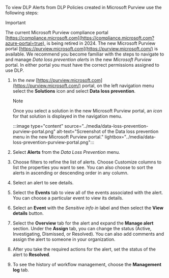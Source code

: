 To view DLP Alerts from DLP Policies created in Microsoft Purview use the following steps:

> [!IMPORTANT]
> The current Microsoft Purview compliance portal [https://compliance.microsoft.com](https://compliance.microsoft.com?azure-portal=true), is being retired in 2024. The new Microsoft Purview portal [https://purview.microsoft.com](https://purview.microsoft.com/) is available. We recommend you become familiar with the steps to navigate to and manage *Data loss prevention alerts* in the new *Microsoft Purview* portal. In either portal you must have the correct permissions assigned to use DLP.

1. In the *new* [https://purview.microsoft.com](https://purview.microsoft.com/) portal, on the left navigation menu select the **Solutions** icon and select **Data loss prevention**.

   > [!NOTE]
   > Once you select a solution in the new Microsoft Purview portal, an *icon* for that solution is displayed in the navigation menu.

   :::image type="content" source="../media/data-loss-prevention-purview-portal.png" alt-text="Screenshot of the Data loss prevention menu in the new Microsoft Purview portal." lightbox="../media/data-loss-prevention-purview-portal.png":::

1. Select **Alerts** from the *Data Loss Prevention* menu.

1. Choose filters to refine the list of alerts. Choose Customize columns to list the properties you want to see. You can also choose to sort the alerts in ascending or descending order in any column.

1. Select an alert to see details.

1. Select the **Events** tab to view all of the events associated with the alert. You can choose a particular event to view its details.

1. Select an **Event** with the *Sensitive info in* label and then select the **View details** button.

1. Select the **Overview** tab for the alert and  expand the **Manage alert** section. Under the **Assign** tab, you can change the status (Active, Investigating, Dismissed, or Resolved). You can also add comments and assign the alert to someone in your organization.

1. After you take the required actions for the alert, set the status of the alert to **Resolved**.

1. To see the history of workflow management, choose the **Management log** tab.
